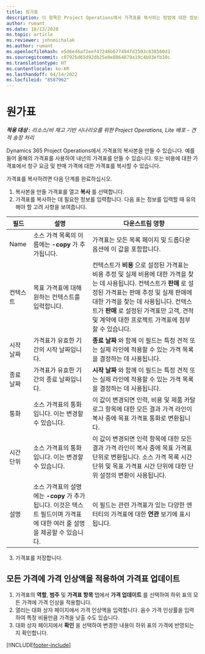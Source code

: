 ```yaml
---
title: 원가표
description: 이 항목은 Project Operations에서 가격표를 복사하는 방법에 대한 정보를 제공합니다.
author: rumant
ms.date: 10/13/2020
ms.topic: article
ms.reviewer: johnmichalak
ms.author: rumant
ms.openlocfilehash: e5d6e46af2eef47246b677494fd3503c838560d1
ms.sourcegitcommit: c0792bd65d92db25e0e8864879a19c4b93efb10c
ms.translationtype: HT
ms.contentlocale: ko-KR
ms.lasthandoff: 04/14/2022
ms.locfileid: "8587962"
---
```

# <a name="copy-price-lists"></a>원가표

_**적용 대상 :** 리소스/비 재고 기반 시나리오를 위한 Project Operations, Lite 배포 - 견적 송장 처리_

Dynamics 365 Project Operations에서 가격표의 복사본을 만들 수 있습니다. 예를 들어 올해의 가격표를 사용하여 내년의 가격표를 만들 수 있습니다.  또는 비용에 대한 가격표에서 청구 요금 및 판매 가격에 대한 가격표를 복사할 수 있습니다. 

가격표를 복사하려면 다음 단계를 완료하십시오.

1. 복사본을 만들 가격표를 열고 **복사** 를 선택합니다.
2. 가격표를 복사하는 데 필요한 정보를 입력합니다. 다음 표는 정보를 입력할 때 유의해야 할 고려 사항을 보여줍니다.

| 필드 | 설명 | 다운스트림 영향 |
| --- | --- | --- |
| Name | 소스 가격 목록의 이름에는 **-copy** 가 추가됩니다. | 가격표는 모든 목록 페이지 및 드롭다운 옵션에 이 값을 포함합니다. |
| 컨텍스트 | 목표 가격표에 대해 원하는 컨텍스트를 입력합니다. | 컨텍스트가 **비용** 으로 설정된 가격표는 비용 추정 및 실제 비용에 대한 가격을 찾는 데 사용됩니다. 컨텍스트가 **판매** 로 설정된 가격표는 판매 추정 및 실제 판매에 대한 가격을 찾는 데 사용됩니다. 컨텍스트가 **판매** 로 설정된 가격표만 고객, 견적 및 계약에 대한 프로젝트 가격표에 첨부할 수 있습니다. |
| 시작 날짜 | 가격표가 유효한 기간의 시작 날짜입니다. | **종료 날짜** 와 함께 이 필드는 특정 견적 또는 실제 라인에 적용할 수 있는 가격 목록을 결정하는 데 사용됩니다. |
| 종료 날짜 | 가격표가 유효한 기간의 종료 날짜입니다. | **시작 날짜** 와 함께 이 필드는 특정 견적 또는 실제 라인에 적용할 수 있는 가격 목록을 결정하는 데 사용됩니다. |
| 통화 | 소스 가격표의 통화입니다. 이는 변경할 수 있습니다. | 이 값이 변경되면 인력, 비용 및 제품 카탈로그 항목에 대한 모든 결과 가격 라인이 복사 중에 목표 가격표 통화로 변환됩니다. |
| 시간 단위 | 소스 가격표의 통화입니다. 이는 변경할 수 있습니다. | 이 값이 변경되면 인력 항목에 대한 모든 결과 가격 라인이 복사 중에 목표 가격표 단위로 변환됩니다. 소스 가격 목록 시간 단위 및 목표 가격표 시간 단위에 대한 단위 설정의 변환이 사용됩니다. |
| 설명 | 소스 가격표의 설명에는 **-copy** 가 추가됩니다. 이것은 텍스트 필드이며 가격표에 대한 여러 줄 설명을 제공할 수 있습니다. | 이 필드는 관련 가격표가 있는 다양한 엔터티의 가격표에 대한 **연관** 보기에 표시됩니다. |

3. 가격표를 저장합니다. 

## <a name="update-a-price-list-by-applying-a-mark-up-to-all-the-prices"></a>모든 가격에 가격 인상액을 적용하여 가격표 업데이트

1. 가격표의 **역할**, **범주** 및 **가격표 항목** 탭에서 **가격 업데이트** 를 선택하여 하위 표의 모든 가격에 가격 인상을 적용합니다. 
2. 열리는 대화 상자 페이지에서 가격 인상액을 입력합니다. 음수 가격 인상률을 입력하여 특정 비율만큼 가격을 낮출 수도 있습니다. 
3. 대화 상자 페이지에서 **확인** 을 선택하여 변경한 내용이 하위 표의 가격에 반영되는지 확인합니다.


[!INCLUDE[footer-include](../includes/footer-banner.md)]